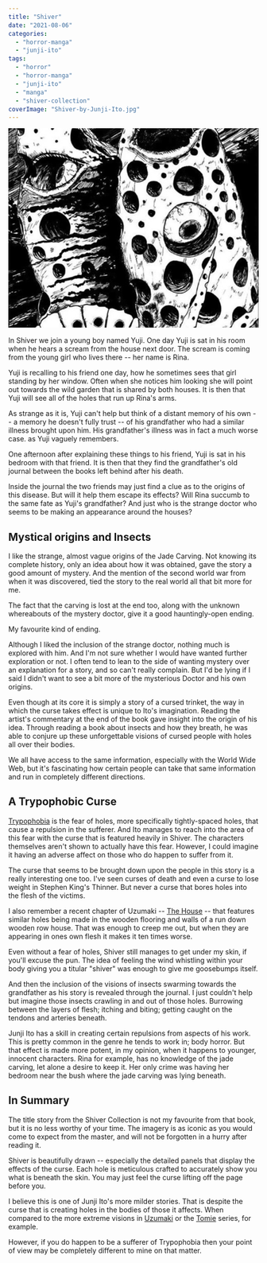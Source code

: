 ```yaml
---
title: "Shiver"
date: "2021-08-06"
categories: 
  - "horror-manga"
  - "junji-ito"
tags: 
  - "horror"
  - "horror-manga"
  - "junji-ito"
  - "manga"
  - "shiver-collection"
coverImage: "Shiver-by-Junji-Ito.jpg"
---
```


[![](images/Shiver-by-Junji-Ito.jpg)](https://davidpeach.co.uk/wp-content/uploads/2023/05/Shiver-by-Junji-Ito.jpg)

In Shiver we join a young boy named Yuji. One day Yuji is sat in his room when he hears a scream from the house next door. The scream is coming from the young girl who lives there -- her name is Rina.

Yuji is recalling to his friend one day, how he sometimes sees that girl standing by her window. Often when she notices him looking she will point out towards the wild garden that is shared by both houses. It is then that Yuji will see all of the holes that run up Rina's arms.

As strange as it is, Yuji can't help but think of a distant memory of his own -- a memory he doesn't fully trust -- of his grandfather who had a similar illness brought upon him. His grandfather's illness was in fact a much worse case. as Yuji vaguely remembers.

One afternoon after explaining these things to his friend, Yuji is sat in his bedroom with that friend. It is then that they find the grandfather's old journal between the books left behind after his death.

Inside the journal the two friends may just find a clue as to the origins of this disease. But will it help them escape its effects? Will Rina succumb to the same fate as Yuji's grandfather? And just who is the strange doctor who seems to be making an appearance around the houses?

## Mystical origins and Insects

I like the strange, almost vague origins of the Jade Carving. Not knowing its complete history, only an idea about how it was obtained, gave the story a good amount of mystery. And the mention of the second world war from when it was discovered, tied the story to the real world all that bit more for me.

The fact that the carving is lost at the end too, along with the unknown whereabouts of the mystery doctor, give it a good hauntingly-open ending.

My favourite kind of ending.

Although I liked the inclusion of the strange doctor, nothing much is explored with him. And I'm not sure whether I would have wanted further exploration or not. I often tend to lean to the side of wanting mystery over an explanation for a story, and so can't really complain. But I'd be lying if I said I didn't want to see a bit more of the mysterious Doctor and his own origins.

Even though at its core it is simply a story of a cursed trinket, the way in which the curse takes effect is unique to Ito's imagination. Reading the artist's commentary at the end of the book gave insight into the origin of his idea. Through reading a book about insects and how they breath, he was able to conjure up these unforgettable visions of cursed people with holes all over their bodies.

We all have access to the same information, especially with the World Wide Web, but it's fascinating how certain people can take that same information and run in completely different directions.

## A Trypophobic Curse

[Trypophobia](https://en.wikipedia.org/wiki/Trypophobia) is the fear of holes, more specifically tightly-spaced holes, that cause a repulsion in the sufferer. And Ito manages to reach into the area of this fear with the curse that is featured heavily in Shiver. The characters themselves aren't shown to actually have this fear. However, I could imagine it having an adverse affect on those who do happen to suffer from it.

The curse that seems to be brought down upon the people in this story is a really interesting one too. I've seen curses of death and even a curse to lose weight in Stephen King's Thinner. But never a curse that bores holes into the flesh of the victims.

I also remember a recent chapter of Uzumaki -- [The House](https://junjiitomanga.com/the-house-uzumaki-part-13/) -- that features similar holes being made in the wooden flooring and walls of a run down wooden row house. That was enough to creep me out, but when they are appearing in ones own flesh it makes it ten times worse.

Even without a fear of holes, Shiver still manages to get under my skin, if you'll excuse the pun. The idea of feeling the wind whistling within your body giving you a titular "shiver" was enough to give me goosebumps itself.

And then the inclusion of the visions of insects swarming towards the grandfather as his story is revealed through the journal. I just couldn't help but imagine those insects crawling in and out of those holes. Burrowing between the layers of flesh; itching and biting; getting caught on the tendons and arteries beneath.

Junji Ito has a skill in creating certain repulsions from aspects of his work. This is pretty common in the genre he tends to work in; body horror. But that effect is made more potent, in my opinion, when it happens to younger, innocent characters. Rina for example, has no knowledge of the jade carving, let alone a desire to keep it. Her only crime was having her bedroom near the bush where the jade carving was lying beneath.

## In Summary

The title story from the Shiver Collection is not my favourite from that book, but it is no less worthy of your time. The imagery is as iconic as you would come to expect from the master, and will not be forgotten in a hurry after reading it.

Shiver is beautifully drawn -- especially the detailed panels that display the effects of the curse. Each hole is meticulous crafted to accurately show you what is beneath the skin. You may just feel the curse lifting off the page before you.

I believe this is one of Junji Ito's more milder stories. That is despite the curse that is creating holes in the bodies of those it affects. When compared to the more extreme visions in [Uzumaki](https://junjiitomanga.com/tag/uzumaki/) or the [Tomie](https://junjiitomanga.com/tag/tomie-collection/) series, for example.

However, if you do happen to be a sufferer of Trypophobia then your point of view may be completely different to mine on that matter.
